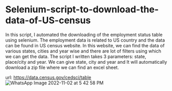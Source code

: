 # Selenium-script-to-download-the-data-of-US-census


In this script, I automated the downloading of the employment status table using selenium. The employment data is related to US country and the data can be found in US census website. In this website, we can find the data of various states, cities and year wise and there are lot of filters using which we can get the data. The script I written takes 3 parameters: state, place/city and year. We can give state, city and year and It will automatically download a zip file where we can find an excel sheet. 

url: https://data.census.gov/cedsci/table
![WhatsApp Image 2022-11-02 at 5 42 58 PM](https://user-images.githubusercontent.com/57621970/199486927-b8690e74-74f4-453a-a53e-c6af394b4dc1.jpeg)
